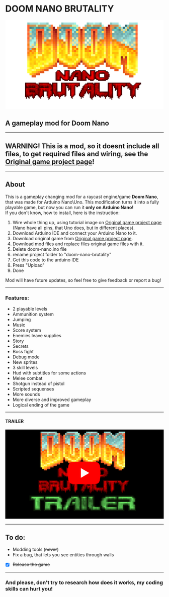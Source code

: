 # DOOM NANO BRUTALITY
![logo](/images/p.png?raw=true)
## A gameplay mod for Doom Nano
____

## WARNING! This is a **mod**, so it doesnt include all files, to get required files and wiring, see the [Original game project page](https://github.com/daveruiz/doom-nano)!

____

## About

This is a gameplay changing mod for a raycast engine/game **Doom Nano**, that was made for Arduino Nano\Uno. This modification turns it into a fully playable game, but now you can run it **only on Arduino Nano!**\
If you don't know, how to install, here is the instruction:
1. Wire whole thing up, using tutorial image on [Original game project page](https://github.com/daveruiz/doom-nano) (Nano have all pins, that Uno does, but in different places).
2. Download Arduino IDE and connect your Arduino Nano to it.
3. Download original game from [Original game project page](https://github.com/daveruiz/doom-nano).
4. Download mod files and replace files original game files with it.
5. Delete doom-nano.ino file
6. rename project folder to "doom-nano-brutality"
7. Get this code to the arduino IDE
8. Press "Upload"
9. Done

Mod will have future updates, so feel free to give feedback or report a bug!
___

### Features:
* 2 playable levels
* Ammunition system
* Jumping
* Music
* Score system
* Enemies leave supplies
* Story
* Secrets
* Boss fight
* Debug mode
* New sprites
* 3 skill levels
* Hud with subtitles for some actions
* Melee combat
* Shotgun instead of pistol
* Scripted sequenses
* More sounds
* More diverse and improved gameplay
* Logical ending of the game

___

#### **TRAILER**
[![see it in actrion](/images/pr.png?raw=true)](https://youtu.be/dTjVVqMz2J8)

___

## To do:
+ Modding tools (~~never~~)
+ Fix a bug, that lets you see entities through walls
+ [X] ~~Release the game~~
___

### And please, don't try to research how does it works, my coding skills can hurt you!


